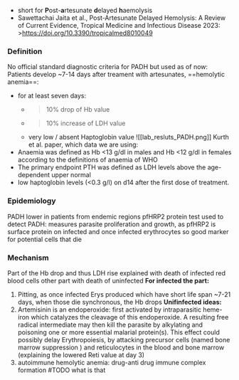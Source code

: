 - short for **P**ost-**a**rtesunate **d**elayed **h**aemolysis
- Sawettachai Jaita et al., Post-Artesunate Delayed Hemolysis: A Review of Current Evidence, Tropical Medicine and Infectious Disease 2023: >https://doi.org/10.3390/tropicalmed8010049
### Definition
No official standard diagnostic criteria for PADH but used as of now:
Patients develop ~7-14 days after treament with artesunates, ==hemolytic anemia==:
- for at least seven days:
	- >10% drop of Hb value
	- >10% increase of LDH value
	- very low / absent Haptoglobin value
![[lab_resluts_PADH.png]]
Kurth et al. paper, which data we are using:
- Anaemia was defined as Hb <13 g/dl in males and Hb <12 g/dl in females according to the definitions of anaemia of WHO
- The primary endpoint PTH was defined as LDH levels above the age-dependent upper normal
- low haptoglobin levels (<0.3 g/l) on d14 after the first dose of treatment.
### Epidemiology
PADH lower in patients from endemic regions
pfHRP2 protein test used to detect PADH: measures parasite proliferation and growth, as pfHRP2 is surface protein on infected and once infected erythrocytes so good marker for potential cells that die 
### Mechanism 
Part of the Hb drop and thus LDH rise explained with death of infected red blood cells other part with death of uninfected
**For infected the part:**
1. Pitting, as once infected Erys produced which have short life span ~7-21 days, when those die synchronous, the Hb drops 
**Unifinfected ideas:**
1. Artemisinin is an endoperoxide: first activated by intraparasitic heme-iron which catalyzes the cleavage of this endoperoxide. A resulting free radical intermediate may then kill the parasite by alkylating and poisoning one or more essential malarial protein(s). 
	This effect could possibly delay Erythropoiesis, by attacking precursor cells (named bone marrow suppression ) and reticulocytes in the blood and bone marrow (explaining the lowered Reti value at day 3) 
2. autoimmune hemolytic anemia: drug-anti drug immune complex formation #TODO what is that